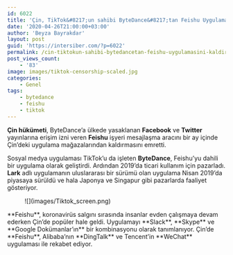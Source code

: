 ```yaml
---
id: 6022
title: 'Çin, TikTok&#8217;un sahibi ByteDance&#8217;tan Feishu Uygulamasını Kaldırmasını İstedi'
date: '2020-04-26T21:00:00+03:00'
author: 'Beyza Bayrakdar'
layout: post
guid: 'https://intersiber.com/?p=6022'
permalink: /cin-tiktokun-sahibi-bytedancetan-feishu-uygulamasini-kaldirmasini-istedi/
post_views_count:
    - '83'
image: images/tiktok-censorship-scaled.jpg
categories:
    - Genel
tags:
    - bytedance
    - feishu
    - tiktok
---
```


**Çin hükümeti**, ByteDance’a ülkede yasaklanan **Facebook** ve **Twitter** yayınlarına erişim izni veren **Feishu** işyeri mesajlaşma aracını bir ay içinde Çin’deki uygulama mağazalarından kaldırmasını emretti.

Sosyal medya uygulaması TikTok’u da işleten **ByteDance**, Feishu’yu dahili bir uygulama olarak geliştirdi. Ardından 2019’da ticari kullanım için pazarladı. **Lark** adlı uygulamanın uluslararası bir sürümü olan uygulama Nisan 2019’da piyasaya sürüldü ve hala Japonya ve Singapur gibi pazarlarda faaliyet gösteriyor.

<figure class="wp-block-image size-large">![](images/Tiktok_screen.png)</figure>**Feishu**, koronavirüs salgını sırasında insanlar evden çalışmaya devam ederken Çin’de popüler hale geldi. Uygulamayı **Slack**, **Skype** ve **Google Dokümanlar’ın** bir kombinasyonu olarak tanımlanıyor. Çin’de **Feishu**, Alibaba’nın **DingTalk** ve Tencent’in **WeChat** uygulaması ile rekabet ediyor.